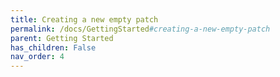 ```yaml
---
title: Creating a new empty patch
permalink: /docs/GettingStarted#creating-a-new-empty-patch
parent: Getting Started
has_children: False
nav_order: 4
---
```

